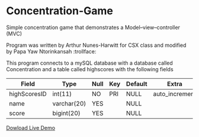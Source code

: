 # Concentration-Game

Simple concentration game that demonstrates a Model–view–controller (MVC)

Program was written by Arthur Nunes-Harwitt for CSX class and modified by Papa Yaw Ntorinkansah
:trollface:

This program connects to a mySQL database with a database called Concentration and a table called highscores
with the following fields

| Field         | Type          | Null          | Key        | Default    | Extra          | 
| ------------- | ------------- | ------------- |------------|------------|----------------|
| highScoresID  | int(11)       | NO            | PRI        | NULL       | auto_increment |
| name          | varchar(20)   | YES           |            | NULL       |                |
| score         | bigint(20)    | YES           |            | NULL       |                |




[Dowload Live Demo](http://papasy.me/files/Concentration.jar)
